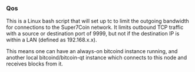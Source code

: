 ### Qos ###

This is a Linux bash script that will set up tc to limit the outgoing bandwidth for connections to the Super7Coin network. It limits outbound TCP traffic with a source or destination port of 9999, but not if the destination IP is within a LAN (defined as 192.168.x.x).

This means one can have an always-on bitcoind instance running, and another local bitcoind/bitcoin-qt instance which connects to this node and receives blocks from it.

